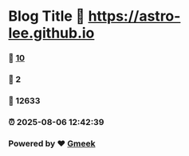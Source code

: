 # Blog Title :link: https://astro-lee.github.io 
### :page_facing_up: [10](https://astro-lee.github.io/tag.html) 
### :speech_balloon: 2 
### :hibiscus: 12633 
### :alarm_clock: 2025-08-06 12:42:39 
### Powered by :heart: [Gmeek](https://github.com/Meekdai/Gmeek)
